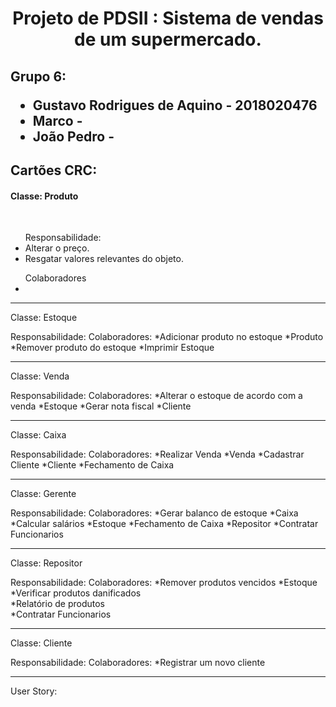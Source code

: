 <h1 align="center"> Projeto de PDSII : Sistema de vendas de um supermercado.</h1>
<h2>Grupo 6: 
    <ul>
        <li>
            <a>Gustavo Rodrigues de Aquino - 2018020476</a>
        </li>
        <li>
            <a>Marco - </a>
        </li>
        <li>
            <a>João Pedro - </a>
        </li>
     </ul>
</h2>

<h2 allign="left">Cartões CRC:</h2>

<h4>Classe: Produto</h4>
<br>

<ul>
    <a>Responsabilidade:</a>
    <li>
        <a>Alterar o preço.</a>
    </li>
    <li>
        <a>Resgatar valores relevantes do objeto.</a>
    </li>
</ul>


<ul>
    <a>Colaboradores</a>
    <li>
    </li>
</ul>
  

 
----------------------------------------------
Classe: Estoque

Responsabilidade:                                   Colaboradores:
*Adicionar produto no estoque                       *Produto
*Remover produto do estoque
*Imprimir Estoque                   

----------------------------------------------
Classe: Venda

Responsabilidade:                                   Colaboradores:
*Alterar o estoque de acordo com a venda            *Estoque
*Gerar nota fiscal                                  *Cliente

----------------------------------------------
Classe: Caixa

Responsabilidade:                               Colaboradores:
*Realizar Venda                                 *Venda
*Cadastrar Cliente                              *Cliente
*Fechamento de Caixa                            

----------------------------------------------
Classe: Gerente

Responsabilidade:                               Colaboradores:
*Gerar balanco de estoque                       *Caixa
*Calcular salários                              *Estoque
*Fechamento de Caixa                            *Repositor
*Contratar Funcionarios                         

----------------------------------------------
Classe: Repositor

Responsabilidade:                               Colaboradores:
*Remover produtos vencidos                       *Estoque
*Verificar produtos danificados                  
*Relatório de produtos                           
*Contratar Funcionarios                         

----------------------------------------------
Classe: Cliente

Responsabilidade:                               Colaboradores:
*Registrar um novo cliente                    

----------------------------------------------


User Story: